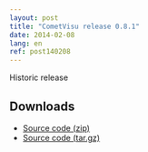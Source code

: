 ```yaml
---
layout: post
title: "CometVisu release 0.8.1"
date: 2014-02-08
lang: en
ref: post140208
---
```


Historic release

Downloads
---------

* [Source code (zip)](https://github.com/CometVisu/CometVisu/archive/v0.8.1.zip)
* [Source code (tar.gz)](https://github.com/CometVisu/CometVisu/archive/v0.8.1.tar.gz)